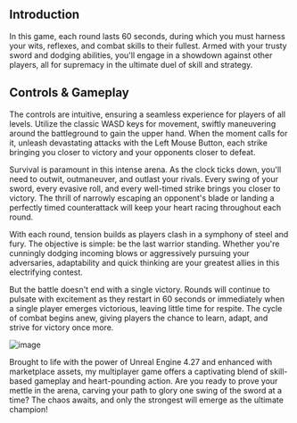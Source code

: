 **Introduction**
---
In this game, each round lasts 60 seconds, during which you must harness your wits, reflexes, and combat skills to their fullest. Armed with your trusty sword and dodging abilities, you'll engage in a showdown against other players, all for supremacy in the ultimate duel of skill and strategy.

**Controls & Gameplay**
---
The controls are intuitive, ensuring a seamless experience for players of all levels. Utilize the classic WASD keys for movement, swiftly maneuvering around the battleground to gain the upper hand. When the moment calls for it, unleash devastating attacks with the Left Mouse Button, each strike bringing you closer to victory and your opponents closer to defeat.

Survival is paramount in this intense arena. As the clock ticks down, you'll need to outwit, outmaneuver, and outlast your rivals. Every swing of your sword, every evasive roll, and every well-timed strike brings you closer to victory. The thrill of narrowly escaping an opponent's blade or landing a perfectly timed counterattack will keep your heart racing throughout each round.

With each round, tension builds as players clash in a symphony of steel and fury. The objective is simple: be the last warrior standing. Whether you're cunningly dodging incoming blows or aggressively pursuing your adversaries, adaptability and quick thinking are your greatest allies in this electrifying contest.

But the battle doesn't end with a single victory. Rounds will continue to pulsate with excitement as they restart in 60 seconds or immediately when a single player emerges victorious, leaving little time for respite. The cycle of combat begins anew, giving players the chance to learn, adapt, and strive for victory once more.

![image](https://github.com/JwL-01/SwordGame/assets/38309953/80744be8-b030-47db-b56a-2ad02f32088a)

Brought to life with the power of Unreal Engine 4.27 and enhanced with marketplace assets, my multiplayer game offers a captivating blend of skill-based gameplay and heart-pounding action. Are you ready to prove your mettle in the arena, carving your path to glory one swing of the sword at a time? The chaos awaits, and only the strongest will emerge as the ultimate champion!
